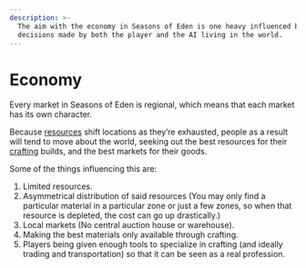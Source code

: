 ```yaml
---
description: >-
  The aim with the economy in Seasons of Eden is one heavy influenced by the
  decisions made by both the player and the AI living in the world.
---
```


# Economy

Every market in Seasons of Eden is regional, which means that each market has its own character.

Because [resources](resources.md) shift locations as they’re exhausted, people as a result will tend to move about the world, seeking out the best resources for their [crafting](../crafting.md) builds, and the best markets for their goods.

Some of the things influencing this are:

1. Limited resources.
2. Asymmetrical distribution of said resources \(You may only find a particular material in a particular zone or just a few zones, so when that resource is depleted, the cost can go up drastically.\)
3. Local markets \(No central auction house or warehouse\).
4. Making the best materials only available through crafting.
5. Players being given enough tools to specialize in crafting \(and ideally trading and transportation\) so that it can be seen as a real profession.





